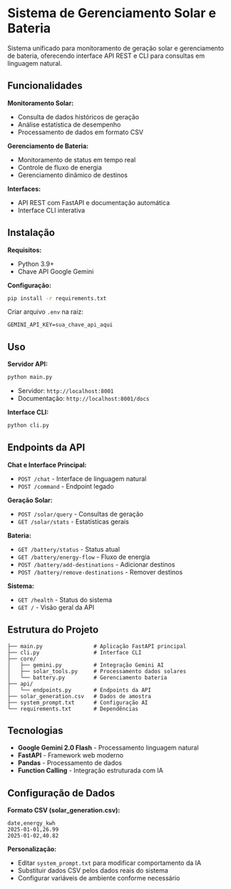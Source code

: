# Sistema de Gerenciamento Solar e Bateria

Sistema unificado para monitoramento de geração solar e gerenciamento de bateria, oferecendo interface API REST e CLI para consultas em linguagem natural.

## Funcionalidades

**Monitoramento Solar:**
- Consulta de dados históricos de geração
- Análise estatística de desempenho
- Processamento de dados em formato CSV

**Gerenciamento de Bateria:**
- Monitoramento de status em tempo real
- Controle de fluxo de energia
- Gerenciamento dinâmico de destinos

**Interfaces:**
- API REST com FastAPI e documentação automática
- Interface CLI interativa

## Instalação

**Requisitos:**
- Python 3.9+
- Chave API Google Gemini

**Configuração:**
```bash
pip install -r requirements.txt
```

Criar arquivo `.env` na raiz:
```
GEMINI_API_KEY=sua_chave_api_aqui
```

## Uso

**Servidor API:**
```bash
python main.py
```
- Servidor: `http://localhost:8001`
- Documentação: `http://localhost:8001/docs`

**Interface CLI:**
```bash
python cli.py
```

## Endpoints da API

**Chat e Interface Principal:**
- `POST /chat` - Interface de linguagem natural
- `POST /command` - Endpoint legado

**Geração Solar:**
- `POST /solar/query` - Consultas de geração
- `GET /solar/stats` - Estatísticas gerais

**Bateria:**
- `GET /battery/status` - Status atual
- `GET /battery/energy-flow` - Fluxo de energia
- `POST /battery/add-destinations` - Adicionar destinos
- `POST /battery/remove-destinations` - Remover destinos

**Sistema:**
- `GET /health` - Status do sistema
- `GET /` - Visão geral da API

## Estrutura do Projeto

```
├── main.py                # Aplicação FastAPI principal
├── cli.py                 # Interface CLI
├── core/
│   ├── gemini.py          # Integração Gemini AI
│   ├── solar_tools.py     # Processamento dados solares
│   └── battery.py         # Gerenciamento bateria
├── api/
│   └── endpoints.py       # Endpoints da API
├── solar_generation.csv   # Dados de amostra
├── system_prompt.txt      # Configuração AI
└── requirements.txt       # Dependências
```

## Tecnologias

- **Google Gemini 2.0 Flash** - Processamento linguagem natural
- **FastAPI** - Framework web moderno
- **Pandas** - Processamento de dados
- **Function Calling** - Integração estruturada com IA

## Configuração de Dados

**Formato CSV (solar_generation.csv):**
```csv
date,energy_kwh
2025-01-01,26.99
2025-01-02,40.82
```

**Personalização:**
- Editar `system_prompt.txt` para modificar comportamento da IA
- Substituir dados CSV pelos dados reais do sistema
- Configurar variáveis de ambiente conforme necessário
